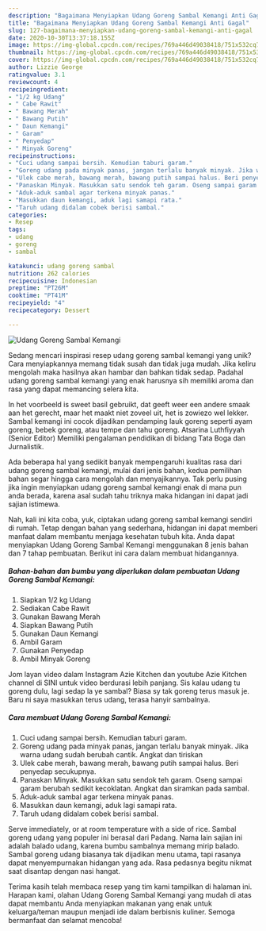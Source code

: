 ```yaml
---
description: "Bagaimana Menyiapkan Udang Goreng Sambal Kemangi Anti Gagal"
title: "Bagaimana Menyiapkan Udang Goreng Sambal Kemangi Anti Gagal"
slug: 127-bagaimana-menyiapkan-udang-goreng-sambal-kemangi-anti-gagal
date: 2020-10-30T13:37:18.155Z
image: https://img-global.cpcdn.com/recipes/769a446d49038418/751x532cq70/udang-goreng-sambal-kemangi-foto-resep-utama.jpg
thumbnail: https://img-global.cpcdn.com/recipes/769a446d49038418/751x532cq70/udang-goreng-sambal-kemangi-foto-resep-utama.jpg
cover: https://img-global.cpcdn.com/recipes/769a446d49038418/751x532cq70/udang-goreng-sambal-kemangi-foto-resep-utama.jpg
author: Lizzie George
ratingvalue: 3.1
reviewcount: 4
recipeingredient:
- "1/2 kg Udang"
- " Cabe Rawit"
- " Bawang Merah"
- " Bawang Putih"
- " Daun Kemangi"
- " Garam"
- " Penyedap"
- " Minyak Goreng"
recipeinstructions:
- "Cuci udang sampai bersih. Kemudian taburi garam."
- "Goreng udang pada minyak panas, jangan terlalu banyak minyak. Jika warna udang sudah berubah cantik. Angkat dan tiriskan"
- "Ulek cabe merah, bawang merah, bawang putih sampai halus. Beri penyedap secukupnya."
- "Panaskan Minyak. Masukkan satu sendok teh garam. Oseng sampai garam berubah sedikit kecoklatan. Angkat dan siramkan pada sambal."
- "Aduk-aduk sambal agar terkena minyak panas."
- "Masukkan daun kemangi, aduk lagi samapi rata."
- "Taruh udang didalam cobek berisi sambal."
categories:
- Resep
tags:
- udang
- goreng
- sambal

katakunci: udang goreng sambal 
nutrition: 262 calories
recipecuisine: Indonesian
preptime: "PT26M"
cooktime: "PT41M"
recipeyield: "4"
recipecategory: Dessert

---
```



![Udang Goreng Sambal Kemangi](https://img-global.cpcdn.com/recipes/769a446d49038418/751x532cq70/udang-goreng-sambal-kemangi-foto-resep-utama.jpg)

Sedang mencari inspirasi resep udang goreng sambal kemangi yang unik? Cara menyiapkannya memang tidak susah dan tidak juga mudah. Jika keliru mengolah maka hasilnya akan hambar dan bahkan tidak sedap. Padahal udang goreng sambal kemangi yang enak harusnya sih memiliki aroma dan rasa yang dapat memancing selera kita.

In het voorbeeld is sweet basil gebruikt, dat geeft weer een andere smaak aan het gerecht, maar het maakt niet zoveel uit, het is zowiezo wel lekker. Sambal kemangi ini cocok dijadikan pendamping lauk goreng seperti ayam goreng, bebek goreng, atau tempe dan tahu goreng. Atsarina Luthfiyyah (Senior Editor) Memiliki pengalaman pendidikan di bidang Tata Boga dan Jurnalistik.

Ada beberapa hal yang sedikit banyak mempengaruhi kualitas rasa dari udang goreng sambal kemangi, mulai dari jenis bahan, kedua pemilihan bahan segar hingga cara mengolah dan menyajikannya. Tak perlu pusing jika ingin menyiapkan udang goreng sambal kemangi enak di mana pun anda berada, karena asal sudah tahu triknya maka hidangan ini dapat jadi sajian istimewa.


Nah, kali ini kita coba, yuk, ciptakan udang goreng sambal kemangi sendiri di rumah. Tetap dengan bahan yang sederhana, hidangan ini dapat memberi manfaat dalam membantu menjaga kesehatan tubuh kita. Anda dapat menyiapkan Udang Goreng Sambal Kemangi menggunakan 8 jenis bahan dan 7 tahap pembuatan. Berikut ini cara dalam membuat hidangannya.

<!--inarticleads1-->

##### Bahan-bahan dan bumbu yang diperlukan dalam pembuatan Udang Goreng Sambal Kemangi:

1. Siapkan 1/2 kg Udang
1. Sediakan  Cabe Rawit
1. Gunakan  Bawang Merah
1. Siapkan  Bawang Putih
1. Gunakan  Daun Kemangi
1. Ambil  Garam
1. Gunakan  Penyedap
1. Ambil  Minyak Goreng


Jom layan video dalam Instagram Azie Kitchen dan youtube Azie Kitchen channel di SINI untuk video berdurasi lebih panjang. Sis kalau udang tu goreng dulu, lagi sedap la ye sambal? Biasa sy tak goreng terus masuk je. Baru ni saya masukkan terus udang, terasa hanyir sambalnya. 

<!--inarticleads2-->

##### Cara membuat Udang Goreng Sambal Kemangi:

1. Cuci udang sampai bersih. Kemudian taburi garam.
1. Goreng udang pada minyak panas, jangan terlalu banyak minyak. Jika warna udang sudah berubah cantik. Angkat dan tiriskan
1. Ulek cabe merah, bawang merah, bawang putih sampai halus. Beri penyedap secukupnya.
1. Panaskan Minyak. Masukkan satu sendok teh garam. Oseng sampai garam berubah sedikit kecoklatan. Angkat dan siramkan pada sambal.
1. Aduk-aduk sambal agar terkena minyak panas.
1. Masukkan daun kemangi, aduk lagi samapi rata.
1. Taruh udang didalam cobek berisi sambal.


Serve immediately, or at room temperature with a side of rice. Sambal goreng udang yang populer ini berasal dari Padang. Nama lain sajian ini adalah balado udang, karena bumbu sambalnya memang mirip balado. Sambal goreng udang biasanya tak dijadikan menu utama, tapi rasanya dapat menyempurnakan hidangan yang ada. Rasa pedasnya begitu nikmat saat disantap dengan nasi hangat. 

Terima kasih telah membaca resep yang tim kami tampilkan di halaman ini. Harapan kami, olahan Udang Goreng Sambal Kemangi yang mudah di atas dapat membantu Anda menyiapkan makanan yang enak untuk keluarga/teman maupun menjadi ide dalam berbisnis kuliner. Semoga bermanfaat dan selamat mencoba!
